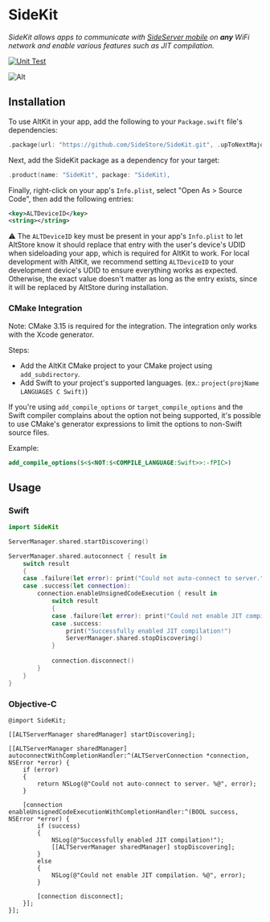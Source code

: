 # SideKit

_SideKit allows apps to communicate with [SideServer mobile](https://github.com/SideStore/em_proxy) on **any** WiFi network and enable various features such as JIT compilation._

[![Unit Test](https://github.com/SideStore/SideKit/actions/workflows/test.yml/badge.svg)](https://github.com/SideStore/SideKit/actions/workflows/test.yml)

![Alt](https://repobeats.axiom.co/api/embed/c3dd1299b57265454681dab327b40e2dd52322e1.svg "Repobeats analytics image")

## Installation

To use AltKit in your app, add the following to your `Package.swift` file's dependencies:

```swift
.package(url: "https://github.com/SideStore/SideKit.git", .upToNextMajor(from: "0.0.1")),
```

Next, add the SideKit package as a dependency for your target:

```swift
.product(name: "SideKit", package: "SideKit),
```

Finally, right-click on your app's `Info.plist`, select "Open As > Source Code", then add the following entries:

```xml
<key>ALTDeviceID</key>
<string></string>
```

⚠️ The `ALTDeviceID` key must be present in your app's `Info.plist` to let AltStore know it should replace that entry with the user's device's UDID when sideloading your app, which is required for AltKit to work. For local development with AltKit, we recommend setting `ALTDeviceID` to your development device's UDID to ensure everything works as expected. Otherwise, the exact value doesn't matter as long as the entry exists, since it will be replaced by AltStore during installation.

### CMake Integration

Note: CMake 3.15 is required for the integration. The integration only works with the Xcode generator.

Steps:
- Add the AltKit CMake project to your CMake project using `add_subdirectory`.
- Add Swift to your project's supported languages. (ex.: `project(projName LANGUAGES C Swift)`)

If you're using `add_compile_options` or `target_compile_options` and the Swift compiler complains about the option not being supported, it's possible to use CMake's generator expressions to limit the options to non-Swift source files.

Example:

```cmake
add_compile_options($<$<NOT:$<COMPILE_LANGUAGE:Swift>>:-fPIC>)
```

## Usage

### Swift

```swift
import SideKit

ServerManager.shared.startDiscovering()

ServerManager.shared.autoconnect { result in
    switch result
    {
    case .failure(let error): print("Could not auto-connect to server.", error)
    case .success(let connection):
        connection.enableUnsignedCodeExecution { result in
            switch result
            {
            case .failure(let error): print("Could not enable JIT compilation.", error)
            case .success: 
                print("Successfully enabled JIT compilation!")
                ServerManager.shared.stopDiscovering()
            }
            
            connection.disconnect()
        }
    }
}
```

### Objective-C

```objc
@import SideKit;

[[ALTServerManager sharedManager] startDiscovering];

[[ALTServerManager sharedManager] autoconnectWithCompletionHandler:^(ALTServerConnection *connection, NSError *error) {
    if (error)
    {
        return NSLog(@"Could not auto-connect to server. %@", error);
    }
    
    [connection enableUnsignedCodeExecutionWithCompletionHandler:^(BOOL success, NSError *error) {
        if (success)
        {
            NSLog(@"Successfully enabled JIT compilation!");
            [[ALTServerManager sharedManager] stopDiscovering];
        }
        else
        {
            NSLog(@"Could not enable JIT compilation. %@", error);
        }
        
        [connection disconnect];
    }];
}];
```
